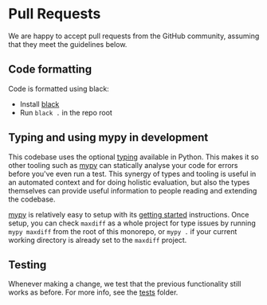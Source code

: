 
Pull Requests
=============

We are happy to accept pull requests from the GitHub community, assuming that they meet the guidelines below.

## Code formatting

Code is formatted using black:
* Install [black](https://pypi.org/project/black/)
* Run `black .` in the repo root


## Typing and using mypy in development

This codebase uses the optional [typing](https://docs.python.org/3/library/typing.html) available in Python. This makes it so other tooling such as [mypy](https://mypy-lang.org/) can statically analyse your code for errors before you've even run a test. This synergy of types and tooling is useful in an automated context and for doing holistic evaluation, but also the types themselves can provide useful information to people reading and extending the codebase.

[mypy](https://mypy-lang.org/) is relatively easy to setup with its [getting started](https://mypy.readthedocs.io/en/stable/getting_started.html) instructions. Once setup, you can check `maxdiff` as a whole project for type issues by running `mypy maxdiff` from the root of this monorepo, or `mypy .` if your current working directory is already set to the `maxdiff` project.


## Testing

Whenever making a change, we test that the previous functionality still works as before. For more info, see the [tests](tests/) folder.
